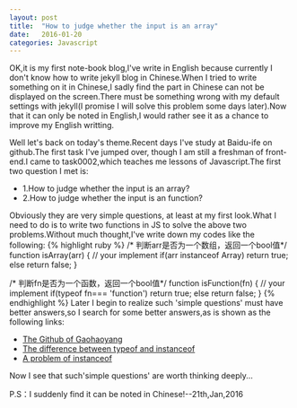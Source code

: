 ```yaml
---
layout: post
title:  "How to judge whether the input is an array"
date:   2016-01-20 
categories: Javascript
---
```

OK,it is my first note-book blog,I've write in English because currently I don't know how to write jekyll blog in Chinese.When I tried to write something on it in Chinese,I sadly find the part in Chinese can not be displayed on the screen.There must be something wrong with my default settings with jekyll(I promise I will solve this problem some days later).Now that it can only be noted in English,I would rather see it as a chance to improve my English writting.

 Well let's back on today's theme.Recent days I've study at Baidu-ife on github.The first task I've jumped over, though I am still a freshman of front-end.I came to task0002,which teaches me lessons of Javascript.The first two question I met is:

 * 1.How to judge whether the input is an array?
 * 2.How to judge whether the input is an function?

 Obviously they are very simple questions, at least at my first look.What I need to do is to write two functions in JS to solve the above two problems.Without much thought,I've write down my codes like the following:
{% highlight ruby %}
 /* 判断arr是否为一个数组，返回一个bool值*/
   function isArray(arr)
   {
   // your implement
   if(arr instanceof Array)
   return true;
   else
   return false;
   }

 /* 判断fn是否为一个函数，返回一个bool值*/
   function isFunction(fn)
   {
   // your implement
   if(typeof fn=== 'function')
   return true;
   else
   return false;
   }
{% endhighlight %}
Later I begin to realize such 'simple questions' must have better answers,so I search for some better answers,as is shown as the following links:


* [The Github of Gaohaoyang](https://github.com/Gaohaoyang/baidu-ife-practice/blob/master/task0002/js/util.js)
* [The difference between typeof and instanceof](http://segmentfault.com/a/1190000000730982)
* [A problem of instanceof](http://www.cnblogs.com/huangxincheng/p/4176860.html)

Now I see that such'simple questions' are worth thinking deeply...

P.S：I suddenly find it can be noted in Chinese!--21th,Jan,2016